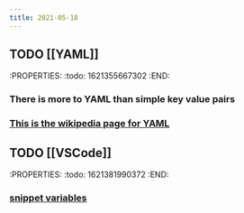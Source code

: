 ```yaml
---
title: 2021-05-18
---
```


## TODO [[YAML]] 
:PROPERTIES:
:todo: 1621355667302
:END:
### There is more to YAML than simple key value pairs
### [This is the wikipedia page for YAML](https://en.wikipedia.org/wiki/YAML)
## TODO [[VSCode]]
:PROPERTIES:
:todo: 1621381990372
:END:
### [snippet variables](https://code.visualstudio.com/docs/editor/userdefinedsnippets#_variables)
